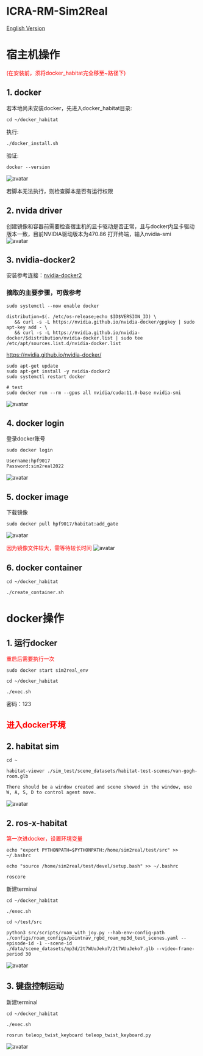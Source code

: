 # ICRA-RM-Sim2Real

[English Version](./README.md)

# 宿主机操作
<font color= Red>(在安装前，须将docker_habitat完全移至~路径下)</font>
## 1. docker
若本地尚未安装docker，先进入docker_habitat目录:
```
cd ~/docker_habitat
```
执行:
```
./docker_install.sh  
```
验证:
```
docker --version
```
![avatar](./pictures/docker_version.png)

<!-- chmod -->
若脚本无法执行，则检查脚本是否有运行权限

## 2. nvida driver
创建镜像和容器前需要检查宿主机的显卡驱动是否正常，且与docker内显卡驱动版本一致，目前NVIDIA驱动版本为470.86
打开终端，输入nvidia-smi  
![avatar](./pictures/nvidia_smi.png)
## 3. nvidia-docker2
安装参考连接：[nvidia-docker2](https://docs.nvidia.com/datacenter/cloud-native/container-toolkit/install-guide.html)

### 摘取的主要步骤，可做参考
```
sudo systemctl --now enable docker
```

```
distribution=$(. /etc/os-release;echo $ID$VERSION_ID) \
   && curl -s -L https://nvidia.github.io/nvidia-docker/gpgkey | sudo apt-key add - \
   && curl -s -L https://nvidia.github.io/nvidia-docker/$distribution/nvidia-docker.list | sudo tee /etc/apt/sources.list.d/nvidia-docker.list
```
https://nvidia.github.io/nvidia-docker/

```
sudo apt-get update
sudo apt-get install -y nvidia-docker2
sudo systemctl restart docker
```

```
# test
sudo docker run --rm --gpus all nvidia/cuda:11.0-base nvidia-smi
```
![avatar](./pictures/nvidia_docker.png)
## 4. docker login
登录docker账号
```
sudo docker login
```
```
Username:hpf9017
Password:sim2real2022
```
![avatar](./pictures/docker_login.png)
## 5. docker image
下载镜像
```
sudo docker pull hpf9017/habitat:add_gate
```
![avatar](./pictures/docker_image.png)

<font color= Red>因为镜像文件较大，需等待较长时间</font>
![avatar](./pictures/image_ok.png)
## 6. docker container
```
cd ~/docker_habitat
```
```
./create_container.sh
```

# docker操作
## 1. 运行docker
<font color= Red>重启后需要执行一次</font>
```
sudo docker start sim2real_env  
```

```
cd ~/docker_habitat
```
```
./exec.sh
```
密码：123

## <font color= Red>进入docker环境</font>
## 2. habitat sim
```
cd ~  
```
```
habitat-viewer ./sim_test/scene_datasets/habitat-test-scenes/van-gogh-room.glb  
```
```
There should be a window created and scene showed in the window, use W, A, S, D to control agent move.
```
![avatar](./pictures/habitat_sim.png)

## 2. ros-x-habitat
<font color= Red>第一次进docker，设置环境变量</font>
```
echo "export PYTHONPATH=$PYTHONPATH:/home/sim2real/test/src" >> ~/.bashrc
```
```
echo "source /home/sim2real/test/devel/setup.bash" >> ~/.bashrc
```
```
roscore
```
新建terminal
```
cd ~/docker_habitat
```
```
./exec.sh
```
```
cd ~/test/src
```
```
python3 src/scripts/roam_with_joy.py --hab-env-config-path ./configs/roam_configs/pointnav_rgbd_roam_mp3d_test_scenes.yaml --episode-id -1 --scene-id ./data/scene_datasets/mp3d/2t7WUuJeko7/2t7WUuJeko7.glb --video-frame-period 30
```
![avatar](./pictures/ros_x_habitat.png)

## 3. 键盘控制运动
新建terminal
```
cd ~/docker_habitat
```
```
./exec.sh
```
```
rosrun teleop_twist_keyboard teleop_twist_keyboard.py
```
![avatar](./pictures/key.png)










